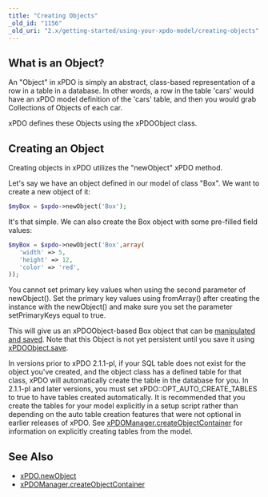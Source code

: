 ```yaml
---
title: "Creating Objects"
_old_id: "1156"
_old_uri: "2.x/getting-started/using-your-xpdo-model/creating-objects"
---
```


## What is an Object?

An "Object" in xPDO is simply an abstract, class-based representation of a row in a table in a database. In other words, a row in the table 'cars' would have an xPDO model definition of the 'cars' table, and then you would grab Collections of Objects of each car.

xPDO defines these Objects using the xPDOObject class.

## Creating an Object

Creating objects in xPDO utilizes the "newObject" xPDO method.

Let's say we have an object defined in our model of class "Box". We want to create a new object of it:

``` php
$myBox = $xpdo->newObject('Box');
```

It's that simple. We can also create the Box object with some pre-filled field values:

``` php
$myBox = $xpdo->newObject('Box',array(
   'width' => 5,
   'height' => 12,
   'color' => 'red',
));
```

You cannot set primary key values when using the second parameter of newObject(). Set the primary key values using fromArray() after creating the instance with the newObject() and make sure you set the parameter setPrimaryKeys equal to true.

This will give us an xPDOObject-based Box object that can be [manipulated and saved](extending-modx/xpdo/setting-object-fields "Setting Object Fields"). Note that this Object is not yet persistent until you save it using [xPDOObject.save](extending-modx/xpdo/class-reference/xpdoobject/persistence-methods/save "save").

In versions prior to xPDO 2.1.1-pl, if your SQL table does not exist for the object you've created, and the object class has a defined table for that class, xPDO will automatically create the table in the database for you. In 2.1.1-pl and later versions, you must set xPDO::OPT\_AUTO\_CREATE\_TABLES to true to have tables created automatically. It is recommended that you create the tables for your model explicitly in a setup script rather than depending on the auto table creation features that were not optional in earlier releases of xPDO. See [xPDOManager.createObjectContainer](extending-modx/xpdo/class-reference/xpdomanager/xpdomanager.createobjectcontainer "xPDOManager.createObjectContainer") for information on explicitly creating tables from the model.

## See Also

- [xPDO.newObject](extending-modx/xpdo/class-reference/xpdo/xpdo.newobject "xPDO.newObject")
- [xPDOManager.createObjectContainer](extending-modx/xpdo/class-reference/xpdomanager/xpdomanager.createobjectcontainer "xPDOManager.createObjectContainer")
